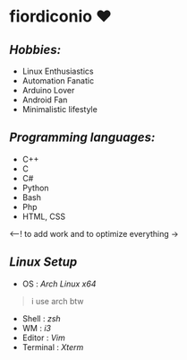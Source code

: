# **fiordiconio** ❤️

## *Hobbies:*
- Linux Enthusiastics 
- Automation Fanatic 
- Arduino Lover 
- Android Fan
- Minimalistic lifestyle

## *Programming languages:*
- C++
- C
- C#
- Python
- Bash
- Php
- HTML, CSS

<--! to add work and to optimize everything ->
## *Linux Setup*
- OS : *Arch Linux x64*
> i use arch btw
- Shell : *zsh*
- WM : *i3*
- Editor : *Vim*
- Terminal : *Xterm*
